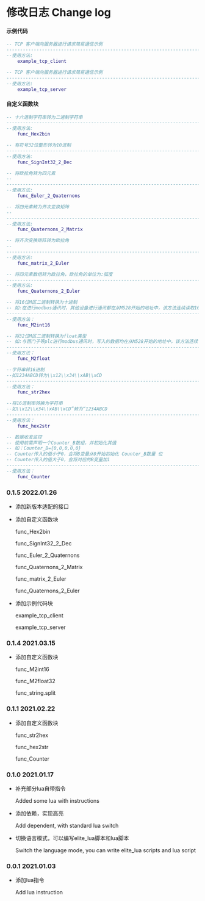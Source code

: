# 修改日志	Change log

#### 示例代码

```lua
-- TCP 客户端向服务器进行请求简易通信示例
------------------------------------------------------------------------------------------------------------
--使用方法:
	example_tcp_client
```

```lua
-- TCP 客户端向服务器进行请求简易通信示例
------------------------------------------------------------------------------------------------------------
--使用方法:
	example_tcp_server
```

#### 自定义函数块

```lua
-- 十六进制字符串转为二进制字符串
------------------------------------------------------------------------------------------------------------
--使用方法:
	func_Hex2bin
```

```lua
-- 有符号32位整形转为10进制
------------------------------------------------------------------------------------------------------------
--使用方法:
	func_SignInt32_2_Dec
```

```lua
-- 将欧拉角转为四元素
-- 
------------------------------------------------------------------------------------------------------------
--使用方法:
	func_Euler_2_Quaternons
```

```lua
-- 将四元素转为齐次变换矩阵
-- 
------------------------------------------------------------------------------------------------------------
--使用方法:
	func_Quaternons_2_Matrix
```

```lua
-- 将齐次变换矩阵转为欧拉角
-- 
------------------------------------------------------------------------------------------------------------
--使用方法:
	func_matrix_2_Euler
```

```lua
-- 将四元素数组转为欧拉角，欧拉角的单位为:弧度
------------------------------------------------------------------------------------------------------------
--使用方法:
	func_Quaternons_2_Euler
```

```lua
-- 将16位M区二进制转换为十进制
-- 如:在进行modbus通讯时，其他设备进行通讯都在从M528开始的地址中，该方法连续读取16位M区二进制数据并将其转化为十进制
------------------------------------------------------------------------------------------------------------
--使用方法：
	func_M2int16
```

```lua
-- 将32位M区二进制转换为float类型
-- 如:与西门子等plc进行modbus通讯时，写入的数据均在从M528开始的地址中，该方法连续读取32位M区二进制数据并将其转化为float
------------------------------------------------------------------------------------------------------------
--使用方法：
	func_M2float
```

```lua
--字符串转16进制
--如1234ABCD转为\\x12\\x34\\xAB\\xCD
------------------------------------------------------------------------------------------------------------
--使用方法：
	func_str2hex
```

```lua
--将16进制串转换为字符串
--如\\x12\\x34\\xAB\\xCD”转为“1234ABCD
------------------------------------------------------------------------------------------------------------
--使用方法：
	func_hex2str
```

```lua
-- 数据收发监控
-- 使用前需声明一个Counter_B数组，并初始化其值
-- 如：Counter_B={0,0,0,0,0}
-- Counter传入的值小于0，会将B变量从0开始初始化 Counter_B数量 位
-- Counter传入的值大于0，会将对应的B变量加1
------------------------------------------------------------------------------------------------------------
--使用方法：
	func_Counter
```

### 0.1.5    2022.01.26

- 添加新版本适配的接口

- 添加自定义函数块

  func_Hex2bin

  func_SignInt32_2_Dec

  func_Euler_2_Quaternons

  func_Quaternons_2_Matrix

  func_matrix_2_Euler

  func_Quaternons_2_Euler

- 添加示例代码块

  example_tcp_client

  example_tcp_server

### 0.1.4	2021.03.15

- 添加自定义函数块

  func_M2int16

  func_M2float32

  func_string.split

### 0.1.1	2021.02.22

- 添加自定义函数块

  func_str2hex

  func_hex2str

  func_Counter

### 0.1.0	2021.01.17

- 补充部分lua自带指令

  Added some lua with instructions

- 添加依赖，实现高亮

  Add dependent, with standard lua switch

- 切换语言模式，可以编写elite_lua脚本和lua脚本

  Switch the language mode, you can write elite_lua scripts and lua script

### 0.0.1	2021.01.03

- 添加lua指令

  Add lua instruction